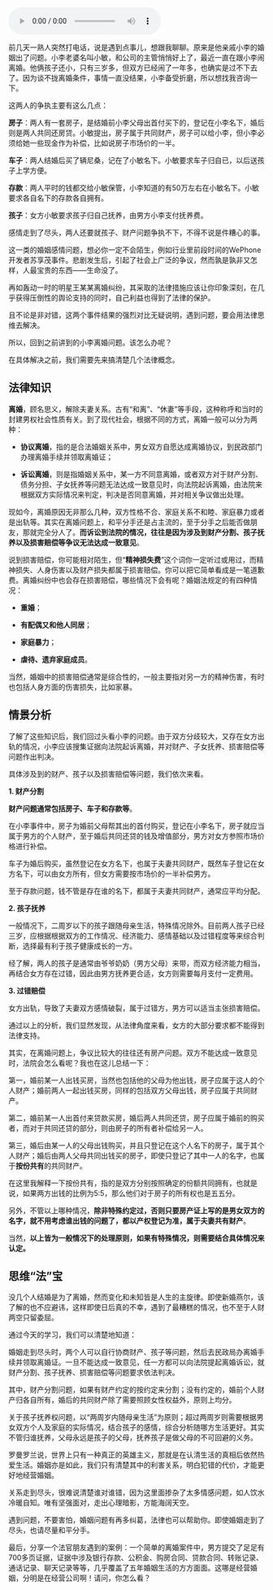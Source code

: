 <audio title="29 _ 离婚还想和平？你要这么做" src="https://static001.geekbang.org/resource/audio/f7/98/f7da891491dda4c559218e1b58958198.mp3" controls="controls"></audio> 
<p>前几天一熟人突然打电话，说是遇到点事儿，想跟我聊聊。原来是他亲戚小李的婚姻出了问题。小李老婆名叫小敏，和公司的主管悄悄好上了，最近一直在跟小李闹离婚。他俩孩子还小，只有三岁多，但双方已经闹了一年多，也确实是过不下去了。因为谈不拢离婚条件，事情一直没结果，小李备受折磨，所以想找我咨询一下。</p><p>这两人的争执主要有这么几点：</p><p><strong>房子</strong>：两人有一套房子，是结婚前小李父母出首付买下的，登记在小李名下，婚后则是两人共同还房贷。小敏提出，房子属于共同财产，房子可以给小李，但小李必须给她一些现金作为补偿，比如说房子市场价的一半。</p><p><strong>车子</strong>：两人结婚后买了辆尼桑，记在了小敏名下。小敏要求车子归自已，以后送孩子上学方便。</p><p><strong>存款</strong>：两人平时的钱都交给小敏保管，小李知道的有50万左右在小敏名下。小敏要求各自名下的存款各自拥有。</p><p><strong>孩子</strong>：女方小敏要求孩子归自己抚养，由男方小李支付抚养费。</p><p>感情走到了尽头，两人还要就孩子、财产问题争执不下，不得不说是件糟心的事。</p><p>这一类的婚姻感情问题，想必你一定不会陌生，例如行业里前段时间的WePhone开发者苏享茂事件。悲剧发生后，引起了社会上广泛的争议，然而孰是孰非又怎样，人最宝贵的东西——生命没了。</p><p>再如轰动一时的明星王某某离婚纠纷，其采取的法律措施应该让你印象深刻，在几乎获得压倒性的舆论支持的同时，自己利益也得到了法律的保护。</p><!-- [[[read_end]]] --><p>且不论是非对错，这两个事件结果的强烈对比无疑说明，遇到问题，要会用法律思维去解决。</p><p>所以，回到之前讲到的小李离婚问题。该怎么办呢？</p><p>在具体解决之前，我们需要先来搞清楚几个法律概念。</p><h2>法律知识</h2><p><strong>离婚</strong>，顾名思义，解除夫妻关系。古有“和离”、“休妻”等手段，这种称呼和当时的封建男权社会性质有关。到了现代社会，根据不同的方式，离婚一般可以分为两种：</p><ul>
<li>
<p><strong><span class="orange">协议离婚</span></strong>，指的是合法婚姻关系中，男女双方自愿达成离婚协议，到民政部门办理离婚手续并领取离婚证；</p>
</li>
<li>
<p><strong><span class="orange">诉讼离婚</span></strong>，则是指婚姻关系中，某一方不同意离婚，或者双方对于财产分割、债务分担、子女抚养等问题无法达成一致意见时，向法院起诉离婚，由法院来根据双方实际情况来判定，判决是否同意离婚，并对相关争议做出处理。</p>
</li>
</ul><p>现如今，离婚原因无非那么几种，双方性格不合、家庭关系不和睦、家庭暴力或者是出轨等。其实在离婚问题上，和平分手还是占主流的，至于分手之后能否做朋友，那就完全分人了。<strong>而诉讼到法院的情况，往往是因为涉及到财产分割、孩子抚养以及损害赔偿等争议无法达成一致意见</strong>。</p><p>说到<span class="orange">损害赔偿</span>，你可能相对陌生，但“<strong>精神损失费</strong>”这个词你一定听过或用过，而精神损失、人身伤害以及财产损失都属于损害赔偿。你可以把它简单看成是一笔道歉费。离婚纠纷中也会存在损害赔偿，哪些情况下会有呢？婚姻法规定的有四种情况：</p><ul>
<li>
<p><strong>重婚</strong>；</p>
</li>
<li>
<p><strong>有配偶又和他人同居</strong>；</p>
</li>
<li>
<p><strong>家庭暴力</strong>；</p>
</li>
<li>
<p><strong>虐待、遗弃家庭成员</strong>。</p>
</li>
</ul><p>当然，婚姻中的损害赔偿通常是综合性的，一般主要指对另一方的精神伤害，有时也包括人身方面的伤害损失，比如家暴。</p><h2>情景分析</h2><p>了解了这些知识后，我们回过头看小李的问题。由于双方分歧较大，又存在女方出轨的情况，小李应该搜集证据向法院起诉离婚，并对财产、子女抚养、损害赔偿等问题作出判决。</p><p>具体涉及到的财产、孩子以及损害赔偿等问题，我们依次来看。</p><p><strong>1. 财产分割</strong></p><p><strong>财产问题通常包括房子、车子和存款等</strong>。</p><p>在小李事件中，房子为婚前父母帮其出的首付购买，登记在小李名下，房子就应当属于男方的个人财产，至于婚后共同还贷的钱及增值部分，男方对女方参照市场价格进行补偿。</p><p>车子为婚后购买，虽然登记在女方名下，也属于夫妻共同财产，既然车子登记在女方名下，可以由女方所有，但女方需要按市场价的一半补偿男方。</p><p>至于存款问题，<span class="orange">钱不管是存在谁的名下，都属于夫妻共同财产，通常应平均分配</span>。</p><p><strong>2. 孩子抚养</strong></p><p>一般情况下，<span class="orange">二周岁以下的孩子跟随母亲生活</span>，特殊情况除外。目前两人孩子已经三岁，应根据根据双方的工作情况、经济能力、感情基础以及过错程度等来综合判断，选择最有利于孩子健康成长的一方。</p><p>经了解，两人的孩子是通常由爷爷奶奶（男方父母）来带，而双方经济能力相当，再结合女方存在过错，因此由男方抚养更合适，女方则需要每月支付一定费用。</p><p><strong>3. 过错赔偿</strong></p><p>女方出轨，导致了夫妻双方感情破裂，属于过错方，男方可以适当主张损害赔偿。</p><p>通过以上的分析，我们显然发现，从法律角度来看，女方的大部分要求都不能得到法律支持。</p><p>其实，在离婚问题上，争议比较大的往往还有<span class="orange">房产问题</span>。双方不能达成一致意见时，法院会怎么看呢？我也在这儿总结一下：</p><p>第一，婚前某一人出钱买房，当然也包括他的父母为他出钱，房子应属于这人的个人财产；婚前两人一起出钱买房，同样的包括双方父母出钱，房子应属于共同财产。</p><p>第二，婚前某一人出首付来贷款买房，婚后两人共同还贷，房子应属于婚前的购买者，而对于共同还贷的部分，则由房子的所有者补偿给另一人。</p><p>第三，婚后由某一人的父母出钱购买，并且只登记在这个人名下的房子，属于其个人财产；婚后由两人父母共同出钱买的房子，即使只登记了其中一人的名字，也属于<strong>按份共有</strong>的共同财产。</p><p>在这里我解释一下<span class="orange">按份共有</span>，指的是双方分别按照确定的份额共同拥有，也就是说，如果两方出钱的比例为5:5，那么他们对于房子的所有权也是五五分。</p><p>另外，不管以上哪种情况，<strong>除非特殊约定过，否则只要房产证上写的是男女双方的名字，就不用考虑谁出钱的问题了，都以产权登记为准，属于夫妻共有财产</strong>。</p><p>当然，<strong>以上皆为一般情况下的处理原则，如果有特殊情况，则需要结合具体情况来认定。</strong></p><h2>思维“法”宝</h2><p>没几个人结婚是为了离婚，然而变化和未知皆是人生的主旋律。即使新婚燕尔，该了解的也不应避讳，这样即使日后真的不幸，遇到了最糟糕的情况，也不至于人财两空只留委屈。</p><p>通过今天的学习，我们可以清楚地知道：</p><p>婚姻走到尽头时，两个人可以自行协商财产、孩子等问题，然后去民政局办离婚手续并领取离婚证。一旦不能达成一致意见，任一方都可以向法院提起离婚诉讼，就财产分割、孩子抚养、损害赔偿等问题要求依法判决。</p><p>其中，财产分割问题，如果有财产约定的按约定来分割；没有约定的，婚前个人财产归各自所有，婚后的共同财产除了需要照顾女性权益外，原则上均分。</p><p>关于孩子抚养权问题，以“两周岁内随母亲生活”为原则；超过两周岁则需要根据男女双方个人及家庭的实际情况，结合孩子的感情，综合分析随哪方生活更好。其实不管归谁抚养，父母永远是孩子的父母，抚养孩子是做父母的不可回避的义务。</p><p><img src="https://static001.geekbang.org/resource/image/d0/d4/d0373a5adaf52d7f93133754b3d233d4.jpg" alt=""><br>
罗曼罗兰说，世界上只有一种真正的英雄主义，那就是在认清生活的真相后依然热爱生活。婚姻亦是如此，我们只有清楚其中的利害关系，明白犯错的代价，才能更好地经营婚姻。</p><p>关系走到尽头，很难说清楚谁对谁错，因为这里面掺杂了太多情感问题，如人饮水冷暖自知。唯有坚强面对，走出心理暗影，方能海阔天空。</p><p>遇到问题，不要害怕，婚姻问题有再多纠葛，法律也可以帮助你。即使婚姻走到了尽头，也请尽量和平分手。</p><p>最后，分享一个法官朋友遇到的案例：一个简单的离婚案件中，男方提交了足足有700多页证据，证据中涉及银行存款、公积金、购房合同、贷款合同、转账记录、通话记录、聊天记录等等，几乎覆盖了五年婚姻生活的方方面面。这哪是经营婚姻，分明是在经营公司啊！请问，你怎么看？</p><p></p>